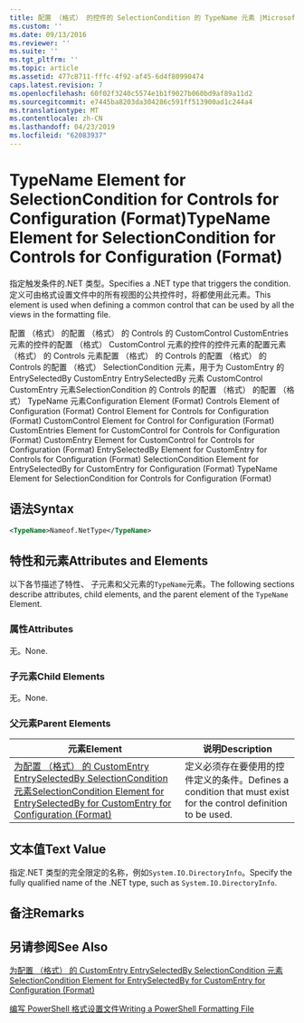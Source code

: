 ```yaml
---
title: 配置 （格式） 的控件的 SelectionCondition 的 TypeName 元素 |Microsoft Docs
ms.custom: ''
ms.date: 09/13/2016
ms.reviewer: ''
ms.suite: ''
ms.tgt_pltfrm: ''
ms.topic: article
ms.assetid: 477c8711-fffc-4f92-af45-6d4f80990474
caps.latest.revision: 7
ms.openlocfilehash: 60f02f3240c5574e1b1f9027b060bd9af89a11d2
ms.sourcegitcommit: e7445ba8203da304286c591ff513900ad1c244a4
ms.translationtype: MT
ms.contentlocale: zh-CN
ms.lasthandoff: 04/23/2019
ms.locfileid: "62083937"
---
```

# <a name="typename-element-for-selectioncondition-for-controls-for-configuration-format"></a><span data-ttu-id="d582e-102">TypeName Element for SelectionCondition for Controls for Configuration (Format)</span><span class="sxs-lookup"><span data-stu-id="d582e-102">TypeName Element for SelectionCondition for Controls for Configuration (Format)</span></span>

<span data-ttu-id="d582e-103">指定触发条件的.NET 类型。</span><span class="sxs-lookup"><span data-stu-id="d582e-103">Specifies a .NET type that triggers the condition.</span></span> <span data-ttu-id="d582e-104">定义可由格式设置文件中的所有视图的公共控件时，将都使用此元素。</span><span class="sxs-lookup"><span data-stu-id="d582e-104">This element is used when defining a common control that can be used by all the views in the formatting file.</span></span>

<span data-ttu-id="d582e-105">配置 （格式） 的配置 （格式） 的 Controls 的 CustomControl CustomEntries 元素的控件的配置 （格式） CustomControl 元素的控件的控件元素的配置元素 （格式） 的 Controls 元素配置 （格式） 的 Controls 的配置 （格式） 的 Controls 的配置 （格式） SelectionCondition 元素，用于为 CustomEntry 的 EntrySelectedBy CustomEntry EntrySelectedBy 元素 CustomControl CustomEntry 元素SelectionCondition 的 Controls 的配置 （格式） 的配置 （格式） TypeName 元素</span><span class="sxs-lookup"><span data-stu-id="d582e-105">Configuration Element (Format) Controls Element of Configuration (Format) Control Element for Controls for Configuration (Format) CustomControl Element for Control for Configuration (Format) CustomEntries Element for CustomControl for Controls for Configuration (Format) CustomEntry Element for CustomControl for Controls for Configuration (Format) EntrySelectedBy Element for CustomEntry for Controls for Configuration (Format) SelectionCondition Element for EntrySelectedBy for CustomEntry for Configuration (Format) TypeName Element for SelectionCondition for Controls for Configuration (Format)</span></span>

## <a name="syntax"></a><span data-ttu-id="d582e-106">语法</span><span class="sxs-lookup"><span data-stu-id="d582e-106">Syntax</span></span>

```xml
<TypeName>Nameof.NetType</TypeName>

```

## <a name="attributes-and-elements"></a><span data-ttu-id="d582e-107">特性和元素</span><span class="sxs-lookup"><span data-stu-id="d582e-107">Attributes and Elements</span></span>

<span data-ttu-id="d582e-108">以下各节描述了特性、 子元素和父元素的`TypeName`元素。</span><span class="sxs-lookup"><span data-stu-id="d582e-108">The following sections describe attributes, child elements, and the parent element of the `TypeName` Element.</span></span>

### <a name="attributes"></a><span data-ttu-id="d582e-109">属性</span><span class="sxs-lookup"><span data-stu-id="d582e-109">Attributes</span></span>

<span data-ttu-id="d582e-110">无。</span><span class="sxs-lookup"><span data-stu-id="d582e-110">None.</span></span>

### <a name="child-elements"></a><span data-ttu-id="d582e-111">子元素</span><span class="sxs-lookup"><span data-stu-id="d582e-111">Child Elements</span></span>

<span data-ttu-id="d582e-112">无。</span><span class="sxs-lookup"><span data-stu-id="d582e-112">None.</span></span>

### <a name="parent-elements"></a><span data-ttu-id="d582e-113">父元素</span><span class="sxs-lookup"><span data-stu-id="d582e-113">Parent Elements</span></span>

|<span data-ttu-id="d582e-114">元素</span><span class="sxs-lookup"><span data-stu-id="d582e-114">Element</span></span>|<span data-ttu-id="d582e-115">说明</span><span class="sxs-lookup"><span data-stu-id="d582e-115">Description</span></span>|
|-------------|-----------------|
|[<span data-ttu-id="d582e-116">为配置 （格式） 的 CustomEntry EntrySelectedBy SelectionCondition 元素</span><span class="sxs-lookup"><span data-stu-id="d582e-116">SelectionCondition Element for EntrySelectedBy for CustomEntry for Configuration (Format)</span></span>](./selectioncondition-element-for-entryselectedby-for-controls-for-configuration-format.md)|<span data-ttu-id="d582e-117">定义必须存在要使用的控件定义的条件。</span><span class="sxs-lookup"><span data-stu-id="d582e-117">Defines a condition that must exist for the control definition to be used.</span></span>|

## <a name="text-value"></a><span data-ttu-id="d582e-118">文本值</span><span class="sxs-lookup"><span data-stu-id="d582e-118">Text Value</span></span>

<span data-ttu-id="d582e-119">指定.NET 类型的完全限定的名称，例如`System.IO.DirectoryInfo`。</span><span class="sxs-lookup"><span data-stu-id="d582e-119">Specify the fully qualified name of the .NET type, such as `System.IO.DirectoryInfo`.</span></span>

## <a name="remarks"></a><span data-ttu-id="d582e-120">备注</span><span class="sxs-lookup"><span data-stu-id="d582e-120">Remarks</span></span>

## <a name="see-also"></a><span data-ttu-id="d582e-121">另请参阅</span><span class="sxs-lookup"><span data-stu-id="d582e-121">See Also</span></span>

[<span data-ttu-id="d582e-122">为配置 （格式） 的 CustomEntry EntrySelectedBy SelectionCondition 元素</span><span class="sxs-lookup"><span data-stu-id="d582e-122">SelectionCondition Element for EntrySelectedBy for CustomEntry for Configuration (Format)</span></span>](./selectioncondition-element-for-entryselectedby-for-controls-for-configuration-format.md)

[<span data-ttu-id="d582e-123">编写 PowerShell 格式设置文件</span><span class="sxs-lookup"><span data-stu-id="d582e-123">Writing a PowerShell Formatting File</span></span>](./writing-a-powershell-formatting-file.md)
